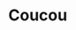 <html>
  <head>
    <title>
      Le Dico de Stelou
    </title>
  </head>
  <body>
    <h1>
      Coucou
    </h1>
  </body>
 </html>
  
